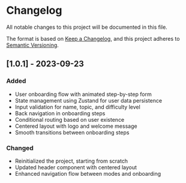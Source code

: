# Changelog

All notable changes to this project will be documented in this file.

The format is based on [Keep a Changelog](https://keepachangelog.com/en/1.0.0/),
and this project adheres to [Semantic Versioning](https://semver.org/spec/v2.0.0.html).


## [1.0.1] - 2023-09-23

### Added
- User onboarding flow with animated step-by-step form
- State management using Zustand for user data persistence
- Input validation for name, topic, and difficulty level
- Back navigation in onboarding steps
- Conditional routing based on user existence
- Centered layout with logo and welcome message
- Smooth transitions between onboarding steps

### Changed
- Reinitialized the project, starting from scratch
- Updated header component with centered layout
- Enhanced navigation flow between modes and onboarding